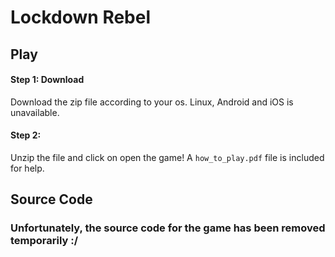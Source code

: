 # Lockdown Rebel

## Play
#### Step 1: Download
Download the zip file according to your os. Linux, Android and iOS is unavailable.

#### Step 2:
Unzip the file and click on open the game! A `how_to_play.pdf` file is included for help.

## Source Code

### Unfortunately, the source code for the game has been removed temporarily :/
